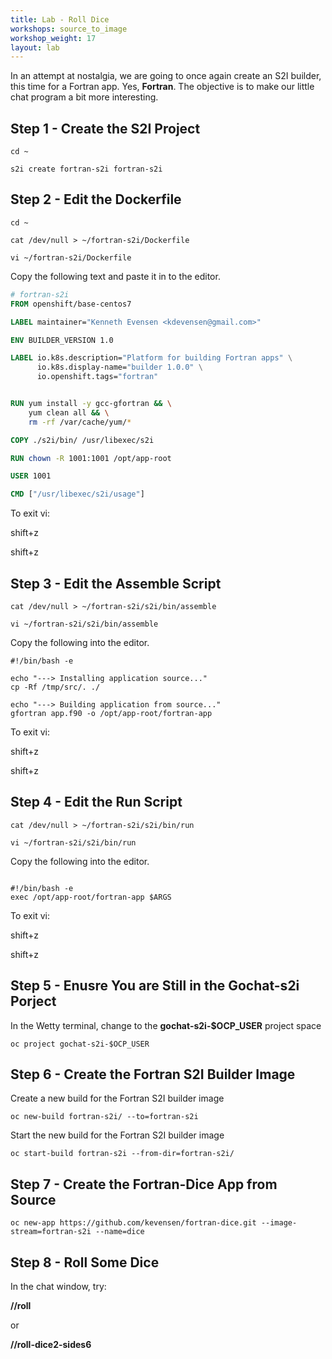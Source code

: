 ```yaml
---
title: Lab - Roll Dice
workshops: source_to_image
workshop_weight: 17
layout: lab
---
```

In an attempt at nostalgia, we are going to once again create an S2I builder, this time for a Fortran app.  Yes, **Fortran**.  The objective is to make our little chat program a bit more interesting.

## Step 1 - Create the S2I Project
```terminal
cd ~
```
```terminal
s2i create fortran-s2i fortran-s2i
```
## Step 2 - Edit the Dockerfile
```terminal
cd ~
```
```terminal
cat /dev/null > ~/fortran-s2i/Dockerfile
```
```terminal
vi ~/fortran-s2i/Dockerfile
```
Copy the following text and paste it in to the editor.
```Dockerfile
# fortran-s2i
FROM openshift/base-centos7

LABEL maintainer="Kenneth Evensen <kdevensen@gmail.com>"

ENV BUILDER_VERSION 1.0

LABEL io.k8s.description="Platform for building Fortran apps" \
      io.k8s.display-name="builder 1.0.0" \
      io.openshift.tags="fortran"


RUN yum install -y gcc-gfortran && \
    yum clean all && \
    rm -rf /var/cache/yum/*

COPY ./s2i/bin/ /usr/libexec/s2i

RUN chown -R 1001:1001 /opt/app-root

USER 1001

CMD ["/usr/libexec/s2i/usage"]
```
To exit vi:

shift+z

shift+z
## Step 3 - Edit the Assemble Script
```terminal
cat /dev/null > ~/fortran-s2i/s2i/bin/assemble
```
```terminal
vi ~/fortran-s2i/s2i/bin/assemble
```
Copy the following into the editor.
```terminal
#!/bin/bash -e

echo "---> Installing application source..."
cp -Rf /tmp/src/. ./

echo "---> Building application from source..."
gfortran app.f90 -o /opt/app-root/fortran-app
```
To exit vi:

shift+z

shift+z
## Step 4 - Edit the Run Script
```terminal
cat /dev/null > ~/fortran-s2i/s2i/bin/run
```
```terminal
vi ~/fortran-s2i/s2i/bin/run
```
Copy the following into the editor.
```terminal

#!/bin/bash -e
exec /opt/app-root/fortran-app $ARGS
```
To exit vi:

shift+z

shift+z
## Step 5 - Enusre You are Still in the Gochat-s2i Porject
In the Wetty terminal, change to the **gochat-s2i-$OCP_USER** project space
```terminal
oc project gochat-s2i-$OCP_USER
```
## Step 6 - Create the Fortran S2I Builder Image
Create a new build for the Fortran S2I builder image
```terminal
oc new-build fortran-s2i/ --to=fortran-s2i
```
Start the new build for the Fortran S2I builder image
```terminal
oc start-build fortran-s2i --from-dir=fortran-s2i/
```
## Step 7 - Create the Fortran-Dice App from Source
```terminal
oc new-app https://github.com/kevensen/fortran-dice.git --image-stream=fortran-s2i --name=dice
```
## Step 8 - Roll Some Dice
In the chat window, try:

**//roll**

or

**//roll-dice2-sides6**

